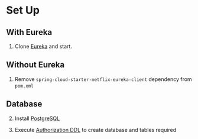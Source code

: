 # Set Up

## With Eureka

1. Clone [Eureka](https://github.com/m-thirumal/eureka-server) and start.

## Without Eureka

1. Remove `spring-cloud-starter-netflix-eureka-client` dependency from `pom.xml`

## Database

2. Install [PostgreSQL](https://m-thirumal.github.io/installation_guide/PostgreSQL/Install_PostgresQL_in_Ubuntu/)

3. Execute [Authorization DDL](authorization.sql) to create database and tables required
